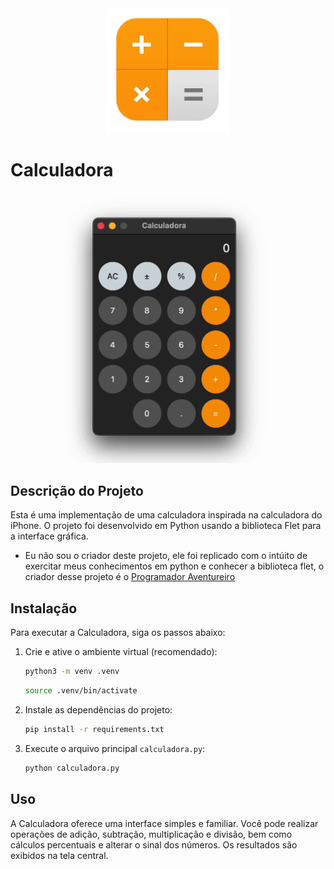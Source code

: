 <div style="text-align:center"><img alt='Logo' src="icone.png" width="200" height="200"></div>

# Calculadora

![Calculadora](calculadora.gif)

## Descrição do Projeto

Esta é uma implementação de uma calculadora inspirada na calculadora do iPhone. O projeto foi desenvolvido em Python usando a biblioteca Flet para a interface gráfica.

- Eu não sou o criador deste projeto, ele foi replicado com o intúito de exercitar meus conhecimentos em python e conhecer a biblioteca flet, o criador desse projeto é o [Programador Aventureiro](https://github.com/Programador-Aventureiro)

## Instalação

Para executar a Calculadora, siga os passos abaixo:

1. Crie e ative o ambiente virtual (recomendado):

   ```bash
   python3 -m venv .venv
   ```
   
   ```bash
   source .venv/bin/activate
   ```
2. Instale as dependências do projeto:

   ```bash
   pip install -r requirements.txt
   ```

3. Execute o arquivo principal `calculadora.py`:

   ```bash
   python calculadora.py
   ```

## Uso

A Calculadora oferece uma interface simples e familiar. Você pode realizar operações de adição, subtração, multiplicação e divisão, bem como cálculos percentuais e alterar o sinal dos números. Os resultados são exibidos na tela central.
